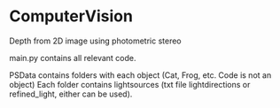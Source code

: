 # ComputerVision
Depth from 2D image using photometric stereo

main.py contains all relevant code. 

PSData contains folders with each object (Cat, Frog, etc. Code is not an object)
Each folder contains lightsources (txt file lightdirections or refined_light, either can be used).



